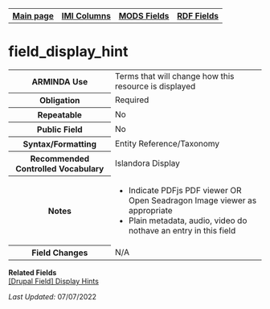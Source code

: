 <!DOCTYPE html>
<html>

<body>
<table style="width:100%">
  <tr>
    <th><a href="index.md">Main page</a></th>
	<th><a href="IMI.md">IMI Columns</a></th>
    <th><a href="MODS.md">MODS Fields</a></th>
    <th><a href="RDF.md">RDF Fields</a></th>
  </tr>
</table>

<h1>field_display_hint</h1>
<table>
<tr>
	<th>ARMINDA Use</th>
	<td>Terms that will change how this resource is displayed</td>
</tr>
<tr>
	<th>Obligation</th>
	<td>Required</td>
</tr>
<tr>
	<th>Repeatable</th>
	<td>No</td>
</tr>
<tr>
	<th>Public Field</th>
	<td>No</td>
</tr>
<tr>
	<th>Syntax/Formatting</th>
	<td>Entity Reference/Taxonomy</td>
</tr>
<tr>
	<th>Recommended Controlled Vocabulary</th>
	<td>Islandora Display</td>
</tr>
<tr>
	<th>Notes</th>
	<td>
		<ul>
			<li>Indicate PDFjs PDF viewer OR Open Seadragon Image viewer as appropriate</li>
			<li>Plain metadata, audio, video do nothave an entry in this field</li>
		</ul>
	</td>
</tr>
<tr>
	<th>Field Changes</th>
	<td>N/A</td>
</tr>
</table>
<dl>
	<dt><b>Related Fields</b></dt>
	<a href="DrupalFields.md#Display-Hints">[Drupal Field] Display Hints</a>
</dl>
<p><i>Last Updated: </i>07/07/2022</p>
</body>
</html>
